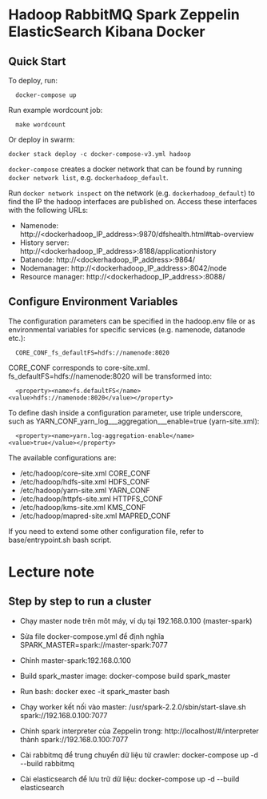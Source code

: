 # Hadoop RabbitMQ Spark Zeppelin ElasticSearch Kibana Docker

## Quick Start

To deploy, run:
```
  docker-compose up
```

Run example wordcount job:
```
  make wordcount
```

Or deploy in swarm:
```
docker stack deploy -c docker-compose-v3.yml hadoop
```

`docker-compose` creates a docker network that can be found by running `docker network list`, e.g. `dockerhadoop_default`.

Run `docker network inspect` on the network (e.g. `dockerhadoop_default`) to find the IP the hadoop interfaces are published on. Access these interfaces with the following URLs:

* Namenode: http://<dockerhadoop_IP_address>:9870/dfshealth.html#tab-overview
* History server: http://<dockerhadoop_IP_address>:8188/applicationhistory
* Datanode: http://<dockerhadoop_IP_address>:9864/
* Nodemanager: http://<dockerhadoop_IP_address>:8042/node
* Resource manager: http://<dockerhadoop_IP_address>:8088/

## Configure Environment Variables

The configuration parameters can be specified in the hadoop.env file or as environmental variables for specific services (e.g. namenode, datanode etc.):
```
  CORE_CONF_fs_defaultFS=hdfs://namenode:8020
```

CORE_CONF corresponds to core-site.xml. fs_defaultFS=hdfs://namenode:8020 will be transformed into:
```
  <property><name>fs.defaultFS</name><value>hdfs://namenode:8020</value></property>
```
To define dash inside a configuration parameter, use triple underscore, such as YARN_CONF_yarn_log___aggregation___enable=true (yarn-site.xml):
```
  <property><name>yarn.log-aggregation-enable</name><value>true</value></property>
```

The available configurations are:
* /etc/hadoop/core-site.xml CORE_CONF
* /etc/hadoop/hdfs-site.xml HDFS_CONF
* /etc/hadoop/yarn-site.xml YARN_CONF
* /etc/hadoop/httpfs-site.xml HTTPFS_CONF
* /etc/hadoop/kms-site.xml KMS_CONF
* /etc/hadoop/mapred-site.xml  MAPRED_CONF

If you need to extend some other configuration file, refer to base/entrypoint.sh bash script.

# Lecture note

## Step by step to run a cluster
+ Chạy master node trên môt máy, ví dụ tại 192.168.0.100 (master-spark)
+ Sửa file docker-compose.yml để định nghĩa SPARK_MASTER=spark://master-spark:7077
+ Chỉnh master-spark:192.168.0.100
+ Build spark_master image: docker-compose build spark_master
+ Run bash: docker exec -it spark_master bash
+ Chạy worker kết nối vào master: /usr/spark-2.2.0/sbin/start-slave.sh spark://192.168.0.100:7077
+ Chỉnh spark interpreter của Zeppelin trong: http://localhost/#/interpreter thành spark://192.168.0.100:7077

+ Cài rabbitmq để trung chuyển dữ liệu từ crawler: docker-compose up -d --build rabbitmq
+ Cài elasticsearch để lưu trữ dữ liệu: docker-compose up -d --build elasticsearch
